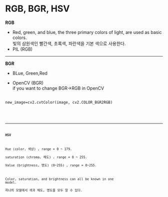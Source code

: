 RGB, BGR, HSV
===============
**RGB**   
- Red, green, and blue, the three primary colors of light, are used as basic colors.   
   빛의 삼원색인 빨간색, 초록색, 파란색을 기본 색으로 사용한다.    
- PIL (RGB)
---
**BGR**   
- BLue, Green,Red

-  OpenCV (BGR)   
if you want to change BGR->RGB in OpenCV
<pre>
 <code>
new_image=cv2.cvtColor(image, cv2.COLOR_BGR2RGB)
 <code/>
</pre>

---
**HSV**

Hue (color, 색상) , range = 0 ~ 179.       
saturation (chroma, 채도) , range = 0 ~ 255.               
Value (brightness, 명도) (0~255) , range = 0~255.      
   
Color, saturation, and brightness can all be known in one model.   
 하나의 모델에서 색과 채도, 명도를 모두 알 수 있다. 


